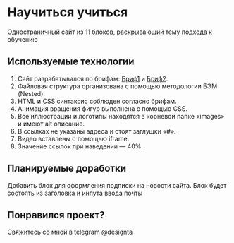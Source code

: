 # Научиться учиться
Одностраничный сайт из 11 блоков, раскрывающий тему подхода к обучению

## Используемые технологии
1. Сайт разрабатывался по брифам: [Бриф1](https://code.s3.yandex.net/web-developer/project-1/sprint-1-brief.pdf) и [Бриф2](https://code.s3.yandex.net/web-developer/project-1/sprint-2-brief.pdf).
2. Файловая структура организована с помощью методологии БЭМ (Nested).
3. HTML и CSS синтаксис соблюден согласно брифам. 
4. Анимация вращения фигур выполнена с помощью CSS.
5. Все иллюстрации и логотипы находятся в корневой папке «images» и имеют alt описание.
6. В ссылках не указаны адреса и стоят заглушки «#».
7. Видео вставлены с помощью iframe.
8. Значение ссылок при наведении — 40%.

## Планируемые доработки
Добавить блок для оформления подписки на новости сайта. Блок будет состоять из заголовка и инпута ввода почты

## Понравился проект?
Свяжитесь со мной в telegram @designta
